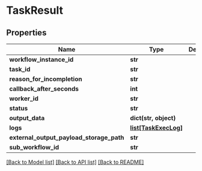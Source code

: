 # TaskResult

## Properties
Name | Type | Description | Notes
------------ | ------------- | ------------- | -------------
**workflow_instance_id** | **str** |  | 
**task_id** | **str** |  | 
**reason_for_incompletion** | **str** |  | [optional] 
**callback_after_seconds** | **int** |  | [optional] 
**worker_id** | **str** |  | [optional] 
**status** | **str** |  | [optional] 
**output_data** | **dict(str, object)** |  | [optional] 
**logs** | [**list[TaskExecLog]**](TaskExecLog.md) |  | [optional] 
**external_output_payload_storage_path** | **str** |  | [optional] 
**sub_workflow_id** | **str** |  | [optional] 

[[Back to Model list]](../README.md#documentation-for-models) [[Back to API list]](../README.md#documentation-for-api-endpoints) [[Back to README]](../README.md)

